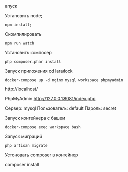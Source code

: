 апуск

Установить node;

    npm install;

Скомпилировать

    npm run watch
    
Установить компосер

    php composer.phar install    

Запуск приложения cd laradock

    docker-compose up -d nginx mysql workspace phpmyadmin

http://localhost/

PhpMyAdmin
http://127.0.0.1:8081/index.php

Сервер: mysql Пользователь: default Пароль: secret

Запуск контейнера с башем

    docker-compose exec workspace bash

Запуск миграций

    php artisan migrate

Устоновать composer в контейнер 

composer install

